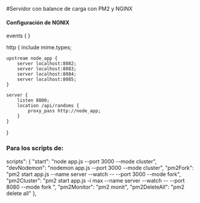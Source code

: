 #Servidor con balance de carga con PM2 y NGINX

#### Configuración de NGNIX

events {
}

http {
include mime.types;

    upstream node_app {
        server localhost:8082;
        server localhost:8083;
        server localhost:8084;
        server localhost:8085;
    }

    server {
        listen 8080;
        location /api/randoms {
            proxy_pass http://node_app;
        }
    }

}

### Para los scripts de:

scripts": {
"start": "node app.js --port 3000 --mode cluster",
"devNodemon": "nodemon app.js --port 3000 --mode cluster",
"pm2Fork": "pm2 start app.js --name server --watch -- --port 3000 --mode fork",
"pm2Cluster": "pm2 start app.js -i max --name server --watch -- --port 8080 --mode fork ",
"pm2Monitor": "pm2 monit",
"pm2DeleteAll": "pm2 delete all"
},
